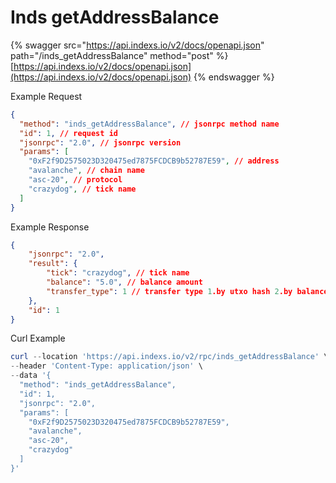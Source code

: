 # Inds getAddressBalance

{% swagger src="https://api.indexs.io/v2/docs/openapi.json" path="/inds_getAddressBalance" method="post" %}
[https://api.indexs.io/v2/docs/openapi.json](https://api.indexs.io/v2/docs/openapi.json)
{% endswagger %}

Example Request

```json
{
  "method": "inds_getAddressBalance", // jsonrpc method name
  "id": 1, // request id
  "jsonrpc": "2.0", // jsonrpc version
  "params": [
    "0xF2f9D2575023D320475ed7875FCDCB9b52787E59", // address
    "avalanche", // chain name
    "asc-20", // protocol
    "crazydog", // tick name
  ]
}
```

Example Response

```json
{
    "jsonrpc": "2.0",
    "result": {
        "tick": "crazydog", // tick name
        "balance": "5.0", // balance amount
        "transfer_type": 1 // transfer type 1.by utxo hash 2.by balance
    },
    "id": 1
}
```

Curl Example&#x20;

```powershell
curl --location 'https://api.indexs.io/v2/rpc/inds_getAddressBalance' \
--header 'Content-Type: application/json' \
--data '{
  "method": "inds_getAddressBalance",
  "id": 1,
  "jsonrpc": "2.0",
  "params": [
    "0xF2f9D2575023D320475ed7875FCDCB9b52787E59",
    "avalanche",
    "asc-20",
    "crazydog"
  ]
}'
```

